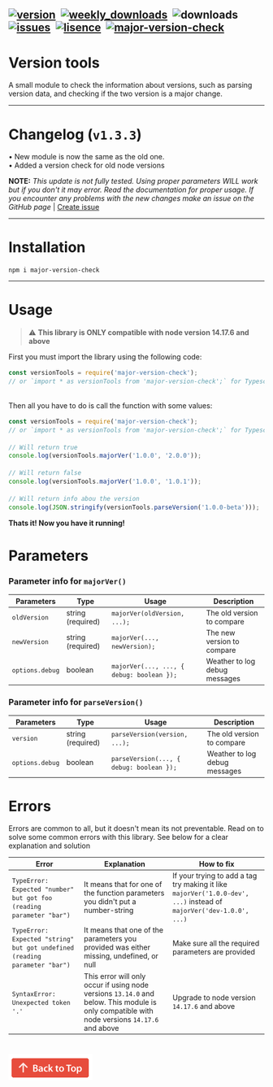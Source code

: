 [![version](https://img.shields.io/npm/v/major-version-check?color=blueviolet&style=for-the-badge "Version")](https://github.com/KK-Designs/major-version-check/releases/tag/v1.3.3)
‎
[![weekly_downloads](https://img.shields.io/npm/dw/major-version-check?color=blue&style=for-the-badge "Weekly Downloads")](https://www.npmjs.com/package/major-version-check#:~:text=Weekly%20Downloads)
‎
![downloads](https://badgen.net/npm/dt/major-version-check "Downloads")
‎
[![issues](https://img.shields.io/github/issues/KK-Designs/KK-Designs/version-tools?style=for-the-badge "Issues")](https://github.com/KK-Designs/version-tools/issues)
‎
[![lisence](https://img.shields.io/github/license/KK-Designs/version-tools?color=important&style=for-the-badge "Lisence")](https://github.com/KK-Designs/version-tools/blob/master/LICENSE)
‎
[![major-version-check](https://nodei.co/npm/major-version-check.png "Major-version-check on NPM")](https://www.npmjs.com/package/major-version-check)
---

# Version tools
A small module to check the information about versions, such as parsing version data, and checking if the two version is a major change.

---

# Changelog (`v1.3.3`)

• New module is now the same as the old one. \
• Added a version check for old node versions

**NOTE:** *This update is not fully tested. Using proper parameters WILL work but if you don't it may error. Read the documentation for  proper usage. If you encounter any problems with the new changes make an issue on the GitHub page* | [Create issue](https://github.com/KK-Designs/major-version-check/issues/new "Create Issue")

---

# Installation
```
npm i major-version-check
```

---

# Usage

> ⚠ **This library is ONLY compatible with node version 14.17.6 and above**

First you must import the library using the following code:
```javascript
const versionTools = require('major-version-check');
// or `import * as versionTools from 'major-version-check';` for Typescript users
```
\
Then all you have to do is call the function with some values:
```javascript
const versionTools = require('major-version-check');
// or `import * as versionTools from 'major-version-check';` for Typescript users

// Will return true
console.log(versionTools.majorVer('1.0.0', '2.0.0'));

// Will return false
console.log(versionTools.majorVer('1.0.0', '1.0.1'));

// Will return info abou the version
console.log(JSON.stringify(versionTools.parseVersion('1.0.0-beta')));
```
**Thats it! Now you have it running!**

# Parameters
### Parameter info for `majorVer()`

| Parameters    | Type    | Usage                                  | Description                   |
|---------------|---------|----------------------------------------|-------------------------------|
| `oldVersion`    | string (required) | `majorVer(oldVersion, ...);`              | The old version to compare    |
| `newVersion`    | string (required) | `majorVer(..., newVersion);`              | The new version to compare |
| `options.debug` | boolean | `majorVer(..., ..., { debug: boolean });` | Weather to log debug messages |

### Parameter info for `parseVersion()`

| Parameters    | Type    | Usage                                  | Description                   |
|---------------|---------|----------------------------------------|-------------------------------|
| `version`    | string (required) | `parseVersion(version, ...);`              | The old version to compare    |
| `options.debug` | boolean | `parseVersion(..., { debug: boolean });` | Weather to log debug messages |

# Errors
Errors are common to all, but it doesn't mean its not preventable. Read on to solve some common errors with this library. See below for a clear explanation and solution

| Error                                                                    | Explanation                                                                                                                                  | How to fix                                                                                                          |
|--------------------------------------------------------------------------|----------------------------------------------------------------------------------------------------------------------------------------------|---------------------------------------------------------------------------------------------------------------------|
| `TypeError: Expected "number" but got foo (reading parameter "bar")`       | It means that for one of the function parameters you didn't put a number-string                                                              | If your trying to add a tag try making it like `majorVer('1.0.0-dev', ...)` instead of `majorVer('dev-1.0.0', ...)` |
| `TypeError: Expected "string" but got undefined (reading parameter "bar")` | It means that one of the parameters you provided was either missing, undefined, or null                                                      | Make sure all the required parameters are provided                                                                  |
| `SyntaxError: Unexpected token '.'`                                        | This error will only occur if using node versions `13.14.0` and below. This module is only compatible with node versions `14.17.6` and above | Upgrade to node version `14.17.6` and above                                                                         |
# 
[![](backToTop.png?raw=true "Back to top")](#readme)
